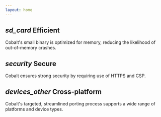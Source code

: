 ```yaml
---
layout: home
---
```


<div class="row">
  <div class="col-md-4">
    <h2><i class="material-icons">sd_card</i>&nbsp;Efficient</h2>
    <p class="desc">Cobalt's small binary is optimized for memory, reducing the likelihood of out-of-memory crashes.</p>
  </div>
  <div class="col-md-4">
    <h2><i class="material-icons">security</i>&nbsp;Secure</h2>
    <p class="desc">Cobalt ensures strong security by requiring use of HTTPS and CSP.</p>
  </div>
  <div class="col-md-4">
    <h2><i class="material-icons">devices_other</i>&nbsp;Cross-platform</h2>
    <p class="desc">Cobalt's targeted, streamlined porting process supports a wide range of platforms and device types.</p>
  </div>
</div>
